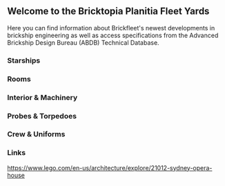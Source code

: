 ## Welcome to the Bricktopia Planitia Fleet Yards

Here you can find information about Brickfleet's newest developments in brickship engineering as well as access specifications from the Advanced Brickship Design Bureau (ABDB) Technical Database.

### Starships

### Rooms ###

### Interior & Machinery ###

### Probes & Torpedoes ###

### Crew & Uniforms ###

### Links ###

https://www.lego.com/en-us/architecture/explore/21012-sydney-opera-house
